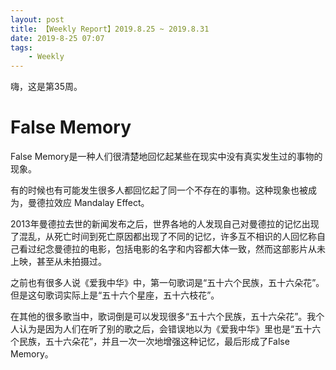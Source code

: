 ```yaml
---
layout: post
title: 【Weekly Report】2019.8.25 ~ 2019.8.31
date: 2019-8-25 07:07
tags:
    - Weekly
---
```


嗨，这是第35周。

# False Memory

False Memory是一种人们很清楚地回忆起某些在现实中没有真实发生过的事物的现象。

有的时候也有可能发生很多人都回忆起了同一个不存在的事物。这种现象也被成为，曼德拉效应 Mandalay Effect。

2013年曼德拉去世的新闻发布之后，世界各地的人发现自己对曼德拉的记忆出现了混乱，从死亡时间到死亡原因都出现了不同的记忆，许多互不相识的人回忆称自己看过纪念曼德拉的电影，包括电影的名字和内容都大体一致，然而这部影片从未上映，甚至从未拍摄过。

之前也有很多人说《爱我中华》中，第一句歌词是“五十六个民族，五十六朵花”。但是这句歌词实际上是“五十六个星座，五十六枝花”。

在其他的很多歌当中，歌词倒是可以发现很多“五十六个民族，五十六朵花”。我个人认为是因为人们在听了别的歌之后，会错误地以为《爱我中华》里也是“五十六个民族，五十六朵花”，并且一次一次地增强这种记忆，最后形成了False Memory。

